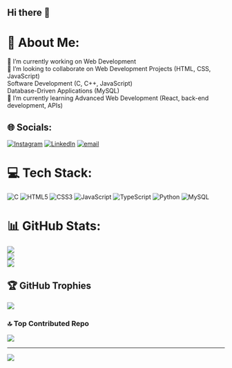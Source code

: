 ## Hi there 👋

# 💫 About Me:
🔭 I’m currently working on Web Development<br>👯 I’m looking to collaborate on Web Development Projects (HTML, CSS, JavaScript)<br>Software Development (C, C++, JavaScript)<br>Database-Driven Applications (MySQL)<br>🌱 I’m currently learning Advanced Web Development (React, back-end development, APIs)


## 🌐 Socials:
[![Instagram](https://img.shields.io/badge/Instagram-%23E4405F.svg?logo=Instagram&logoColor=white)](https://instagram.com/https://www.instagram.com/crazy__verma/) [![LinkedIn](https://img.shields.io/badge/LinkedIn-%230077B5.svg?logo=linkedin&logoColor=white)](https://linkedin.com/in/www.linkedin.com/in/pankaj-verma-b73930273) [![email](https://img.shields.io/badge/Email-D14836?logo=gmail&logoColor=white)](mailto:pankajv91505@gmail.com) 

# 💻 Tech Stack:
![C](https://img.shields.io/badge/c-%2300599C.svg?style=flat&logo=c&logoColor=white) ![HTML5](https://img.shields.io/badge/html5-%23E34F26.svg?style=flat&logo=html5&logoColor=white) ![CSS3](https://img.shields.io/badge/css3-%231572B6.svg?style=flat&logo=css3&logoColor=white) ![JavaScript](https://img.shields.io/badge/javascript-%23323330.svg?style=flat&logo=javascript&logoColor=%23F7DF1E) ![TypeScript](https://img.shields.io/badge/typescript-%23007ACC.svg?style=flat&logo=typescript&logoColor=white) ![Python](https://img.shields.io/badge/python-3670A0?style=flat&logo=python&logoColor=ffdd54) ![MySQL](https://img.shields.io/badge/mysql-4479A1.svg?style=flat&logo=mysql&logoColor=white)
# 📊 GitHub Stats:
![](https://github-readme-stats.vercel.app/api?username=PankajV91505&theme=dark&hide_border=false&include_all_commits=false&count_private=false)<br/>
![](https://github-readme-streak-stats.herokuapp.com/?user=PankajV91505&theme=dark&hide_border=false)<br/>
![](https://github-readme-stats.vercel.app/api/top-langs/?username=PankajV91505&theme=dark&hide_border=false&include_all_commits=false&count_private=false&layout=compact)

## 🏆 GitHub Trophies
![](https://github-profile-trophy.vercel.app/?username=PankajV91505&theme=radical&no-frame=false&no-bg=false&margin-w=4)

### 🔝 Top Contributed Repo
![](https://github-contributor-stats.vercel.app/api?username=PankajV91505&limit=5&theme=dark&combine_all_yearly_contributions=true)

---
[![](https://visitcount.itsvg.in/api?id=PankajV91505&icon=0&color=0)](https://visitcount.itsvg.in)

<!-- Proudly created with GPRM ( https://gprm.itsvg.in ) -->
